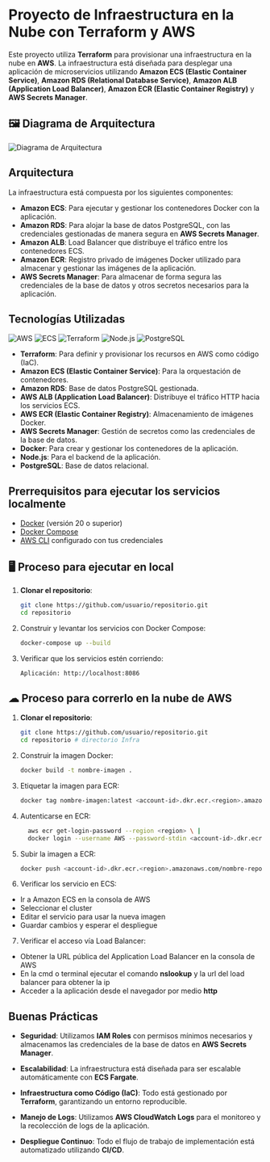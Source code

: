 # Proyecto de Infraestructura en la Nube con Terraform y AWS

Este proyecto utiliza **Terraform** para provisionar una infraestructura en la nube en **AWS**. La infraestructura está diseñada para desplegar una aplicación de microservicios utilizando **Amazon ECS (Elastic Container Service)**, **Amazon RDS (Relational Database Service)**, **Amazon ALB (Application Load Balancer)**, **Amazon ECR (Elastic Container Registry)** y **AWS Secrets Manager**.

## 🖼️ Diagrama de Arquitectura

![Diagrama de Arquitectura](https://github.com/user-attachments/assets/70dd2e53-85cb-4694-8716-0ab6ac70e8bb)

## Arquitectura

La infraestructura está compuesta por los siguientes componentes:

- **Amazon ECS**: Para ejecutar y gestionar los contenedores Docker con la aplicación.
- **Amazon RDS**: Para alojar la base de datos PostgreSQL, con las credenciales gestionadas de manera segura en **AWS Secrets Manager**.
- **Amazon ALB**: Load Balancer que distribuye el tráfico entre los contenedores ECS.
- **Amazon ECR**: Registro privado de imágenes Docker utilizado para almacenar y gestionar las imágenes de la aplicación.
- **AWS Secrets Manager**: Para almacenar de forma segura las credenciales de la base de datos y otros secretos necesarios para la aplicación.

## Tecnologías Utilizadas

![AWS](https://img.shields.io/badge/AWS-232F3E?style=for-the-badge&logo=amazonaws&logoColor=white)
![ECS](https://img.shields.io/badge/ECS-FF9900?style=for-the-badge&logo=amazonaws&logoColor=white)
![Terraform](https://img.shields.io/badge/Terraform-7A3E1B?style=for-the-badge&logo=terraform&logoColor=white)
![Node.js](https://img.shields.io/badge/Node.js-339933?style=for-the-badge&logo=node.js&logoColor=white)
![PostgreSQL](https://img.shields.io/badge/PostgreSQL-336791?style=for-the-badge&logo=postgresql&logoColor=white)

- **Terraform**: Para definir y provisionar los recursos en AWS como código (IaC).
- **Amazon ECS (Elastic Container Service)**: Para la orquestación de contenedores.
- **Amazon RDS**: Base de datos PostgreSQL gestionada.
- **AWS ALB (Application Load Balancer)**: Distribuye el tráfico HTTP hacia los servicios ECS.
- **AWS ECR (Elastic Container Registry)**: Almacenamiento de imágenes Docker.
- **AWS Secrets Manager**: Gestión de secretos como las credenciales de la base de datos.
- **Docker**: Para crear y gestionar los contenedores de la aplicación.
- **Node.js**: Para el backend de la aplicación.
- **PostgreSQL**: Base de datos relacional.

## Prerrequisitos para ejecutar los servicios localmente
- [Docker](https://docs.docker.com/get-docker/) (versión 20 o superior)
- [Docker Compose](https://docs.docker.com/compose/install/)
- [AWS CLI](https://docs.aws.amazon.com/cli/latest/userguide/install-cliv2.html) configurado con tus credenciales

## 🖥 Proceso para ejecutar en local

1. **Clonar el repositorio**:
   ```bash
   git clone https://github.com/usuario/repositorio.git
   cd repositorio
2. Construir y levantar los servicios con Docker Compose:
   ```bash
   docker-compose up --build
3. Verificar que los servicios estén corriendo:
   ```bash
   Aplicación: http://localhost:8086
   
## ☁ Proceso para correrlo en la nube de AWS

1. **Clonar el repositorio**:
   ```bash
   git clone https://github.com/usuario/repositorio.git
   cd repositorio # directorio Infra

2. Construir la imagen Docker:
    ```bash
   docker build -t nombre-imagen .

3. Etiquetar la imagen para ECR:
   ```bash
   docker tag nombre-imagen:latest <account-id>.dkr.ecr.<region>.amazonaws.com/nombre-repo:latest
4. Autenticarse en ECR:
   ```bash
     aws ecr get-login-password --region <region> \ |
     docker login --username AWS --password-stdin <account-id>.dkr.ecr.<region>.amazonaws.com
5. Subir la imagen a ECR:
   ```bash
   docker push <account-id>.dkr.ecr.<region>.amazonaws.com/nombre-repo:latest
6. Verificar los servicio en ECS:
- Ir a Amazon ECS en la consola de AWS
- Seleccionar el cluster
- Editar el servicio para usar la nueva imagen
- Guardar cambios y esperar el despliegue
7. Verificar el acceso vía Load Balancer:
- Obtener la URL pública del Application Load Balancer en la consola de AWS
- En la cmd o terminal ejecutar el comando **nslookup** y la url del load balancer para obtener la ip 
- Acceder a la aplicación desde el navegador por medio **http**

## Buenas Prácticas

- **Seguridad**: Utilizamos **IAM Roles** con permisos mínimos necesarios y almacenamos las credenciales de la base de datos en **AWS Secrets Manager**.

- **Escalabilidad**: La infraestructura está diseñada para ser escalable automáticamente con **ECS Fargate**.

- **Infraestructura como Código (IaC)**: Todo está gestionado por **Terraform**, garantizando un entorno reproducible.

- **Manejo de Logs**: Utilizamos **AWS CloudWatch Logs** para el monitoreo y la recolección de logs de la aplicación.

- **Despliegue Continuo**: Todo el flujo de trabajo de implementación está automatizado utilizando **CI/CD**.
